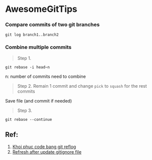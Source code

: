 # AwesomeGitTips

### Compare commits of two git branches

```
git log branch1..branch2
```

### Combine multiple commits

> Step 1. 
```
git rebase -i head~n
```
n: number of commits need to combine

> Step 2.
Remain 1 commit and change `pick` to `squash` for the rest commits

Save file (and commit if needed)

> Step 3.
```
git rebase --continue
```


## Ref:
1. [Khoi phuc code bang git reflog](https://tuanndl.com/post/khoi_phuc_code_bang_git_reflog)
2. [Refresh after update gitignore file](https://shrestharohit.com.np/file-added-to-gitignore-still-showing-in-untracked-list/)
